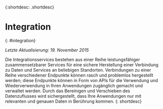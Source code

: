 {:shortdesc: .shortdesc} 

# Integration
{: #integration}

*Letzte Aktualisierung: 19. November 2015*

Die Integrationsservices bestehen aus einer Reihe leistungsfähiger zusammensetzbarer Services für eine sichere
Herstellung einer Verbindung zu Daten und Services an beliebigen Standorten. Verbindungen zu einer Reihe
verschiedener Endpunkte können rasch und problemlos hergestellt werden; diese
Endpunkte können in Form von APIs für die Verwendung und Wiederverwendung in Ihren Anwendungen zugänglich gemacht und verwaltet werden. Durch das Bereinigen und Verschieben des
Datenzuflusses wird sichergestellt, dass Ihre Anwendungen nur mit relevanten und genauen Daten
in Berührung kommen.
{: shortdesc}


